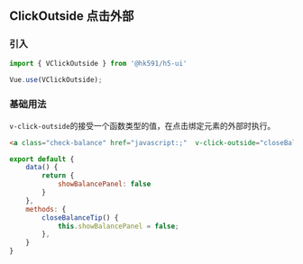 ## ClickOutside 点击外部

### 引入

``` javascript
import { VClickOutside } from '@hk591/h5-ui'

Vue.use(VClickOutside);
```

### 基础用法

`v-click-outside`的接受一个函数类型的值，在点击绑定元素的外部时执行。

```html
<a class="check-balance" href="javascript:;"  v-click-outside="closeBalanceTip">
```

``` javascript
export default {
    data() {
        return {
            showBalancePanel: false
        }
    },
    methods: {
        closeBalanceTip() {
            this.showBalancePanel = false;
        },
    }
}
```
